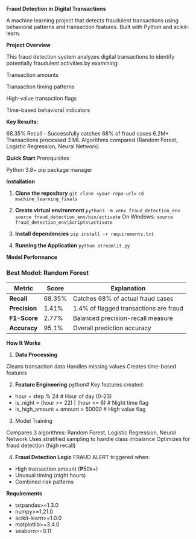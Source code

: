 **Fraud Detection in Digital Transactions**

A machine learning project that detects fraudulent transactions using behavioral patterns and transaction features. Built with Python and scikit-learn.

**Project Overview**

This fraud detection system analyzes digital transactions to identify potentially fraudulent activities by examining:

Transaction amounts

Transaction timing patterns

High-value transaction flags

Time-based behavioral indicators


**Key Results:**

68.35% Recall - Successfully catches 68% of fraud cases
6.2M+ Transactions processed
3 ML Algorithms compared (Random Forest, Logistic Regression, Neural Network)

**Quick Start**
Prerequisites

Python 3.8+
pip package manager

**Installation**

1. **Clone the repository**
```git clone <your-repo-url>```
```cd machine_learning_finals```

2. **Create virtual environment**
```python3 -m venv fraud_detection_env```
```source fraud_detection_env/bin/activate``` 
On Windows: 
```source fraud_detection_env\Scripts\activate```

3. **Install dependencies**
```pip install -r requirements.txt```

4. **Running the Application**
```python streamlit.py```

**Model Performance**
### Best Model: Random Forest

| Metric | Score | Explanation |
|--------|-------|-------------|
| **Recall** | 68.35% | Catches 68% of actual fraud cases |
| **Precision** | 1.41% | 1.4% of flagged transactions are fraud |
| **F1-Score** | 2.77% | Balanced precision-recall measure |
| **Accuracy** | 95.1% | Overall prediction accuracy |

**How It Works**
1. **Data Processing**

Cleans transaction data
Handles missing values
Creates time-based features

2. **Feature Engineering**
python# Key features created:
- hour = step % 24                    # Hour of day (0-23)
- is_night = (hour >= 22) | (hour <= 6)  # Night time flag
- is_high_amount = amount > 50000     # High value flag

3. Model Training

Compares 3 algorithms: Random Forest, Logistic Regression, Neural Network
Uses stratified sampling to handle class imbalance
Optimizes for fraud detection (high recall)

4. **Fraud Detection Logic**
FRAUD ALERT triggered when:
- High transaction amount (₱50k+)
- Unusual timing (night hours)
- Combined risk patterns

**Requirements**
- txtpandas>=1.3.0
- numpy>=1.21.0
- scikit-learn>=1.0.0
- matplotlib>=3.4.0
- seaborn>=0.11